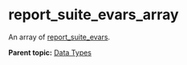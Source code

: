 # report_suite_evars_array

An array of [report_suite_evars](r_report_suite_evars.md#).

**Parent topic:** [Data Types](../data_types/c_datatypes.md)

